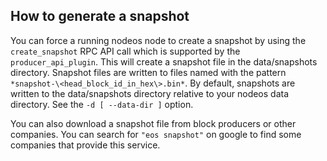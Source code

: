 ## How to generate a snapshot

You can force a running nodeos node to create a snapshot by using the `create_snapshot` RPC API call which is supported by the `producer_api_plugin`. This will create a snapshot file in the data/snapshots directory. Snapshot files are written to files named with the pattern `*snapshot-\<head_block_id_in_hex\>.bin*`. By default, snapshots are written to the data/snapshots directory relative to your nodeos data directory. See the `-d [ --data-dir ]` option.

You can also download a snapshot file from block producers or other companies. You can search for `"eos snapshot"` on google to find some companies that provide this service.
